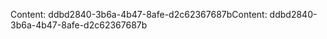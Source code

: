 <span data-ttu-id="b9e5f-101">Content: ddbd2840-3b6a-4b47-8afe-d2c62367687b</span><span class="sxs-lookup"><span data-stu-id="b9e5f-101">Content: ddbd2840-3b6a-4b47-8afe-d2c62367687b</span></span>